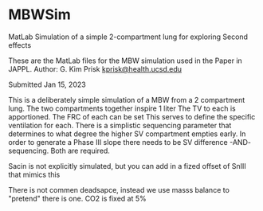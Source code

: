 # MBWSim
MatLab Simulation of a simple 2-compartment lung for exploring Second effects

These are the MatLab files for the MBW simulation used in the Paper in JAPPL.
Author: G. Kim Prisk
kprisk@health.ucsd.edu

Submitted Jan 15, 2023

This is a deliberately simple simulation of a MBW from a 2 compartment lung.  The two compartments together inspire 1 liter
The TV to each is apportioned.
The FRC of each can be set
This serves to define the specific ventilation for each.
There is a simplistic sequencing parameter that determines to what degree the higher SV compartment empties early.
In order to generate a Phase III slope there needs to be SV difference -AND- sequencing.  Both are required.

Sacin is not explicitly simulated, but you can add in a fized offset of SnIII that mimics this

There is not commen deadsapce, instead we use masss balance to "pretend" there is one.
CO2 is fixed at 5%
